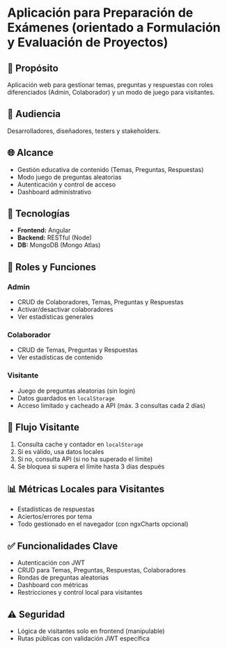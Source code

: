 # Aplicación para Preparación de Exámenes (orientado a Formulación y Evaluación de Proyectos)

## 🎯 Propósito
Aplicación web para gestionar temas, preguntas y respuestas con roles diferenciados (Admin, Colaborador) y un modo de juego para visitantes.

## 👥 Audiencia
Desarrolladores, diseñadores, testers y stakeholders.

## 🌐 Alcance
- Gestión educativa de contenido (Temas, Preguntas, Respuestas)
- Modo juego de preguntas aleatorias
- Autenticación y control de acceso
- Dashboard administrativo

## 🧱 Tecnologías
- **Frontend:** Angular
- **Backend:** RESTful (Node)
- **DB:** MongoDB (Mongo Atlas)

## 🔐 Roles y Funciones
### Admin
- CRUD de Colaboradores, Temas, Preguntas y Respuestas
- Activar/desactivar colaboradores
- Ver estadísticas generales

### Colaborador
- CRUD de Temas, Preguntas y Respuestas
- Ver estadísticas de contenido

### Visitante
- Juego de preguntas aleatorias (sin login)
- Datos guardados en `localStorage`
- Acceso limitado y cacheado a API (máx. 3 consultas cada 2 días)

## 🔄 Flujo Visitante
1. Consulta cache y contador en `localStorage`
2. Si es válido, usa datos locales
3. Si no, consulta API (si no ha superado el límite)
4. Se bloquea si supera el límite hasta 3 días después

## 📊 Métricas Locales para Visitantes
- Estadísticas de respuestas
- Aciertos/errores por tema
- Todo gestionado en el navegador (con ngxCharts opcional)

## ✅ Funcionalidades Clave
- Autenticación con JWT
- CRUD para Temas, Preguntas, Respuestas, Colaboradores
- Rondas de preguntas aleatorias
- Dashboard con métricas
- Restricciones y control local para visitantes

## ⚠️ Seguridad
- Lógica de visitantes solo en frontend (manipulable)
- Rutas públicas con validación JWT específica
